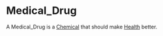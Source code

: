 # Medical_Drug

A Medical_Drug is a [Chemical](100000000.md) that should make [Health](40800003.md) better.